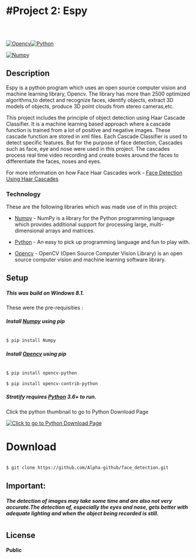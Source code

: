 # #Project 2: Espy

######

&nbsp;

[![Opencv](https://developer.nvidia.com/sites/default/files/akamai/cuda/images/product_logos/OpenCV_Logo_340.jpg)](https://opencv.org/)[![Python](https://www.cupaya.com/wp-content/uploads/2017/09/python-logo.png)](https://www.python.org/)

  

[![Numpy](https://encrypted-tbn0.gstatic.com/images?q=tbn:ANd9GcTeXkEA3c2hxTcrZWwVnniXAFiqai51196osD9FWL0_D_Ca7fOT)](https://www.numpy.org/)

  
  

## Description

Espy is a python program which uses an open source computer vision and machine learning library, Opencv. The library has more than 2500 optimized algorithms,to detect and recognize faces, identify objects, extract 3D models of objects, produce 3D point clouds from stereo cameras,etc.

  

This project includes the principle of object detection using Haar Cascade Classifier. It is a machine learning based approach where a cascade function is trained from a lot of positive and negative images. These cascade function are stored in xml files. Each Cascade Classifier is used to detect specific features. But for the purpose of face detection, Cascades such as face, eye and nose were used in this project. The cascades process real time video recording and create boxes around the faces to differentiate the faces, noses and eyes.

  

For more information on how Face Haar Cascades work - [Face Detection Using Haar Cascades]

  
  

### Technology

These are the following libraries which was made use of in this project:

  

*  [Numpy] - NumPy is a library for the Python programming language which provides additional support for processing large, multi-dimensional arrays and matrices.

*  [Python] - An easy to pick up programming language and fun to play with.

*  [Opencv] - OpenCV (Open Source Computer Vision Library) is an open source computer vision and machine learning software library.

  
  

## Setup

  

##### This was build on Windows 8.1.

  

These were the pre-requisities :

  

##### Install [Numpy] using pip

```sh

$ pip install Numpy

```

##### Install [Opencv] using pip

```sh

$ pip install opencv-python

$ pip install opencv-contrib-python

```

##### Stratify requires [Python](https://www.python.org/) 3.6+ to run.

  

Click the python thumbnail to go to Python Download Page

[![Click to go to Python Download Page](https://www.cupaya.com/wp-content/uploads/2017/09/python-logo.png)](https://www.python.org/downloads/)

  

# Download

```sh

$ git clone https://github.com/Alpha-github/face_detection.git

```

  
  

## Important:

##### The detection of images may take some time and are also not very accurate.The detection of, especially the eyes and nose, gets better with adequate lighting and when the object being recorded is still.

#

## License

#### Public

  
  

[Opencv]: <https://opencv.org/>

[Python]: <https://www.python.org/>

[Numpy]: <https://www.numpy.org/>

[Click to go to Python Download Page]: <https://www.python.org/downloads/>

[Face Detection Using Haar Cascades]:<https://docs.opencv.org/3.4.1/d7/d8b/tutorial_py_face_detection.html>